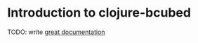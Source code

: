 # Introduction to clojure-bcubed

TODO: write [great documentation](http://jacobian.org/writing/what-to-write/)
